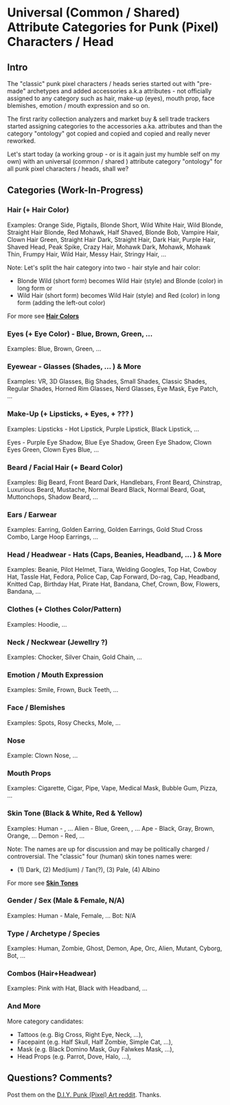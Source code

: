 # Universal (Common / Shared) Attribute Categories for Punk (Pixel) Characters / Head


## Intro

The "classic" punk pixel characters / heads series started out with "pre-made" archetypes
 and added accessories a.k.a attributes - not officially assigned to any category such as hair,
make-up (eyes), mouth prop, face blemishes, emotion / mouth expression and so on.

The first rarity collection analyzers and  market buy & sell trade trackers started
assigning categories to the accessories a.ka. attributes and than
the category "ontology" got copied and copied and copied and really never reworked.


Let's start today (a working group - or is it again just my humble self on my own)
with an universal (common / shared ) attribute category "ontology"
for all punk pixel characters / heads, shall we?


##   Categories   (Work-In-Progress)


### Hair  (+ Hair Color)

Examples:  Orange Side, Pigtails, Blonde Short, Wild White Hair,
Wild Blonde, Straight Hair Blonde, Red Mohawk, Half Shaved,
Blonde Bob, Vampire Hair, Clown Hair Green,
Straight Hair Dark, Straight Hair,
Dark Hair, Purple Hair, Shaved Head,
Peak Spike, Crazy Hair, Mohawk Dark, Mohawk, Mohawk Thin,
Frumpy Hair, Wild Hair, Messy Hair, Stringy Hair, ...



Note:  Let's split the hair category into two - hair style and hair color:

- Blonde Wild  (short form) becomes  Wild Hair (style) and Blonde (color) in long form or
- Wild Hair    (short form) becomes  Wild Hair (style) and Red (color) in long form (adding the left-out color)



For more see [**Hair Colors**](../hair-colors)


### Eyes (+ Eye Color)  -  Blue, Brown, Green, ...

Examples:   Blue, Brown, Green, ...



### Eyewear   - Glasses (Shades, ... ) & More

Examples:   VR, 3D Glasses, Big Shades, Small Shades,
Classic Shades, Regular Shades, Horned Rim Glasses,
Nerd Glasses,
 Eye Mask, Eye Patch,  ...


### Make-Up (+ Lipsticks, + Eyes, + ??? )

Examples:  Lipsticks - Hot Lipstick, Purple Lipstick, Black Lipstick, ...

Eyes -   Purple Eye Shadow, Blue Eye Shadow, Green Eye Shadow,
Clown Eyes Green, Clown Eyes Blue,  ...




### Beard / Facial Hair   (+ Beard Color)

Examples:  Big Beard, Front Beard Dark, Handlebars,
Front Beard, Chinstrap, Luxurious Beard,
Mustache, Normal Beard Black, Normal Beard, Goat,
Muttonchops, Shadow Beard,  ...




### Ears / Earwear

Examples:  Earring,
 Golden Earring, Golden Earrings, Gold Stud Cross Combo, Large Hoop Earrings, ...




### Head / Headwear   - Hats (Caps, Beanies, Headband,  ... ) & More

Examples:  Beanie, Pilot Helmet, Tiara, Welding Googles,
Top Hat, Cowboy Hat,
Tassle Hat, Fedora, Police Cap,
Cap Forward,  Do-rag,  Cap, Headband, Knitted Cap,
 Birthday Hat, Pirate Hat, Bandana, Chef, Crown, Bow, Flowers,
 Bandana,  ...




### Clothes (+ Clothes Color/Pattern)

Examples:   Hoodie, ...



### Neck / Neckwear  (Jewellry ?)

Examples:   Chocker,  Silver Chain,  Gold Chain, ...



### Emotion / Mouth Expression

Examples:   Smile, Frown, Buck Teeth, ...


### Face / Blemishes

Examples:  Spots, Rosy Checks, Mole, ...


### Nose

Example:  Clown Nose, ...


### Mouth Props

Examples:   Cigarette, Cigar, Pipe, Vape, Medical Mask, Bubble Gum, Pizza,  ...



### Skin Tone (Black & White, Red & Yellow)

Examples:  Human -   , ...
  Alien - Blue, Green, , ...
  Ape   - Black, Gray, Brown, Orange, ...
  Demon -  Red, ...

Note: The names are up for discussion and
may be politically charged / controversial.
The "classic" four (human) skin tones names were:

- (1) Dark, (2) Med(ium) / Tan(?), (3) Pale, (4) Albino


For more see [**Skin Tones**](../skin-tones)



### Gender / Sex  (Male & Female, N/A)

Examples:  Human - Male, Female, ...
Bot:  N/A




### Type / Archetype / Species

Examples:  Human, Zombie, Ghost, Demon, Ape, Orc, Alien,  Mutant,  Cyborg, Bot, ...




### Combos   (Hair+Headwear)

Examples: Pink with Hat,  Black with Headband, ...





###  And More

More category candidates:

- Tattoos (e.g. Big Cross, Right Eye, Neck, ...),
- Facepaint (e.g. Half Skull, Half Zombie, Simple Cat, ...),
- Mask    (e.g.  Black Domino Mask, Guy Falwkes Mask, ...),
- Head Props (e.g.  Parrot, Dove, Halo, ...),








## Questions? Comments?

Post them on the [D.I.Y. Punk (Pixel) Art reddit](https://old.reddit.com/r/DIYPunkArt). Thanks.

